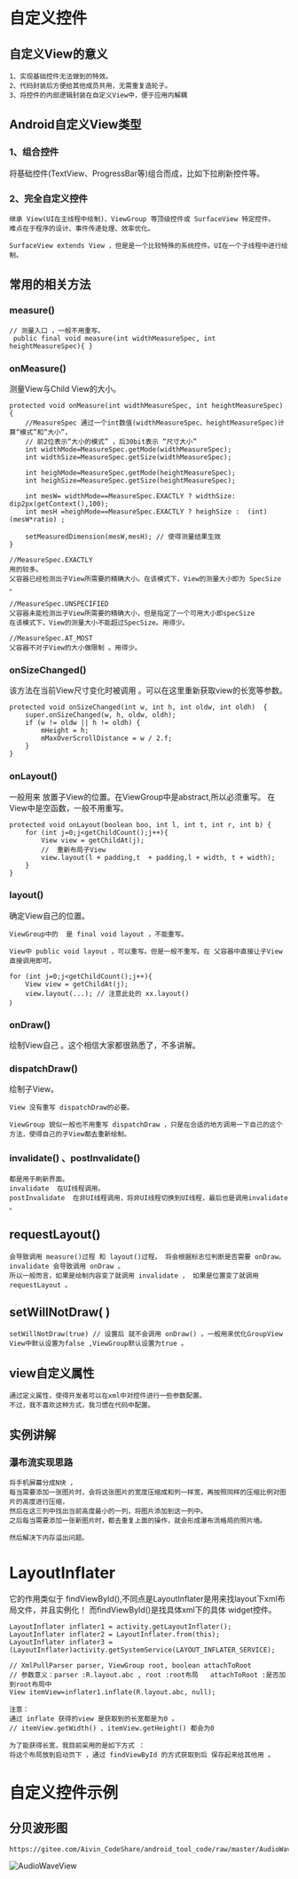 # 自定义控件
##  自定义View的意义
```text
1、实现基础控件无法做到的特效。
2、代码封装后方便给其他成员共用，无需重复造轮子。
3、将控件的内部逻辑封装在自定义View中，便于应用内解耦
```

## Android自定义View类型
### 1、组合控件
将基础控件(TextView、ProgressBar等)组合而成，比如下拉刷新控件等。 

###  2、完全自定义控件
```text
继承 View(UI在主线程中绘制)、ViewGroup 等顶级控件或 SurfaceView 特定控件。
难点在于程序的设计、事件传递处理、效率优化。

SurfaceView extends View ，但是是一个比较特殊的系统控件。UI在一个子线程中进行绘制。
```


## 常用的相关方法

### measure() 
```text
// 测量入口 ，一般不用重写。
 public final void measure(int widthMeasureSpec, int heightMeasureSpec){ }
```

### onMeasure()
测量View与Child View的大小。
```text
protected void onMeasure(int widthMeasureSpec, int heightMeasureSpec) {
    //MeasureSpec 通过一个int数值(widthMeasureSpec、heightMeasureSpec)计算“模式”和“大小”，
    // 前2位表示“大小的模式” ，后30bit表示 “尺寸大小”
    int widthMode=MeasureSpec.getMode(widthMeasureSpec);
    int widthSize=MeasureSpec.getSize(widthMeasureSpec);

    int heighMode=MeasureSpec.getMode(heightMeasureSpec);
    int heighSize=MeasureSpec.getSize(heightMeasureSpec);

    int mesW= widthMode==MeasureSpec.EXACTLY ? widthSize: dip2px(getContext(),100);
    int mesH =heighMode==MeasureSpec.EXACTLY ? heighSize :  (int) (mesW*ratio) ;

    setMeasuredDimension(mesW,mesH); // 使得测量结果生效
}

//MeasureSpec.EXACTLY
用的较多。
父容器已经检测出子View所需要的精确大小。在该模式下，View的测量大小即为 SpecSize 。

//MeasureSpec.UNSPECIFIED
父容器未能检测出子View所需要的精确大小，但是指定了一个可用大小即specSize
在该模式下，View的测量大小不能超过SpecSize。用得少。

//MeasureSpec.AT_MOST
父容器不对子View的大小做限制 。用得少。
```


### onSizeChanged()
该方法在当前View尺寸变化时被调用 。可以在这里重新获取view的长宽等参数。
```text
protected void onSizeChanged(int w, int h, int oldw, int oldh)  {
    super.onSizeChanged(w, h, oldw, oldh);
    if (w != oldw || h != oldh) {
        mHeight = h;
        mMaxOverScrollDistance = w / 2.f;
    }
}
```

### onLayout()
一般用来 放置子View的位置。在ViewGroup中是abstract,所以必须重写。 在View中是空函数，一般不用重写。  
```text
protected void onLayout(boolean boo, int l, int t, int r, int b) {
    for (int j=0;j<getChildCount();j++){
        View view = getChildAt(j);
        //  重新布局子View
        view.layout(l + padding,t  + padding,l + width, t + width);
    }
}
```

### layout()
确定View自己的位置。
```text
ViewGroup中的  是 final void layout ，不能重写。

View中 public void layout ，可以重写。但是一般不重写。在 父容器中直接让子View直接调用即可。 

for (int j=0;j<getChildCount();j++){
    View view = getChildAt(j);
    view.layout(...); // 注意此处的 xx.layout() 
｝
```

### onDraw()
绘制View自己 。这个相信大家都很熟悉了，不多讲解。

### dispatchDraw()
绘制子View。
```text
View 没有重写 dispatchDraw的必要。

ViewGroup 貌似一般也不用重写 dispatchDraw ，只是在合适的地方调用一下自己的这个方法，使得自己的子View都去重新绘制。
```

### invalidate() 、postInvalidate()
```text
都是用于刷新界面。
invalidate  在UI线程调用。
postInvalidate  在非UI线程调用，将非UI线程切换到UI线程，最后也是调用invalidate 。
```

## requestLayout()
```text
会导致调用 measure()过程 和 layout()过程， 将会根据标志位判断是否需要 onDraw。
invalidate 会导致调用 onDraw 。
所以一般而言，如果是绘制内容变了就调用 invalidate ， 如果是位置变了就调用 requestLayout 。
```

## setWillNotDraw( )
```text
setWillNotDraw(true) // 设置后 就不会调用 onDraw() 。一般用来优化GroupView
View中默认设置为false ,ViewGroup默认设置为true 。
``` 

## view自定义属性
```text
通过定义属性，使得开发者可以在xml中对控件进行一些参数配置。
不过，我不喜欢这种方式，我习惯在代码中配置。
```

## 实例讲解
### 瀑布流实现思路
```text
将手机屏幕分成N块 ，
每当需要添加一张图片时，会将这张图片的宽度压缩成和列一样宽，再按照同样的压缩比例对图片的高度进行压缩，
然后在这三列中找出当前高度最小的一列，将图片添加到这一列中。
之后每当需要添加一张新图片时，都去重复上面的操作，就会形成瀑布流格局的照片墙。

然后解决下内存溢出问题。
```
 
# LayoutInflater
它的作用类似于 findViewById(),不同点是LayoutInflater是用来找layout下xml布局文件，并且实例化！
而findViewById()是找具体xml下的具体 widget控件。
```text
LayoutInflater inflater1 = activity.getLayoutInflater();
LayoutInflater inflater2 = LayoutInflater.from(this);
LayoutInflater inflater3 = (LayoutInflater)activity.getSystemService(LAYOUT_INFLATER_SERVICE);

// XmlPullParser parser, ViewGroup root, boolean attachToRoot
// 参数意义：parser :R.layout.abc , root :root布局   attachToRoot :是否加到root布局中
View itemView=inflater1.inflate(R.layout.abc, null);

注意：
通过 inflate 获得的view 是获取到的长宽都是为0 。
// itemView.getWidth() 、itemView.getHeight() 都会为0

为了能获得长宽，我目前采用的是如下方式 ：
将这个布局放到启动页下 ，通过 findViewById 的方式获取到后 保存起来给其他用 。
```

# 自定义控件示例
## 分贝波形图
```text
https://gitee.com/Aivin_CodeShare/android_tool_code/raw/master/AudioWaveView.java
```
![AudioWaveView](https://gitee.com/hnyer/filesOfGitbook/raw/master/files/201808161609_osChina_分贝波形图.gif)